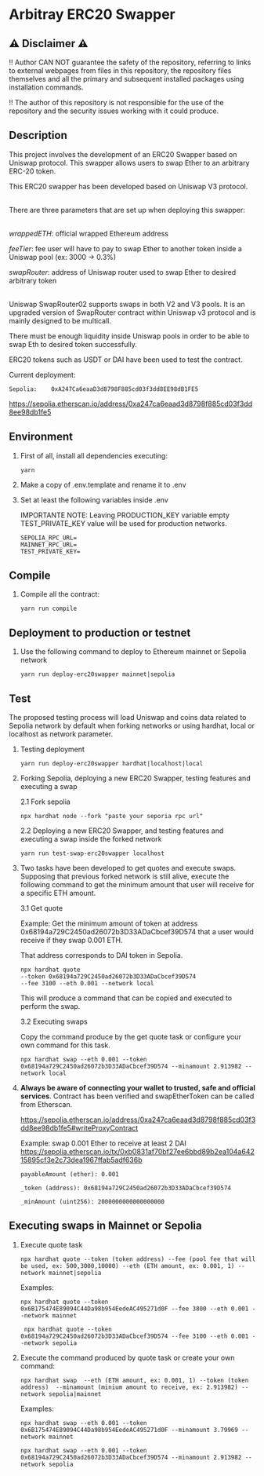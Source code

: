 # Arbitray ERC20 Swapper

## :warning: Disclaimer :warning:

:bangbang: Author CAN NOT guarantee the safety of the repository, referring to links to external webpages from files in this repository, the repository files themselves and all the primary and subsequent installed packages using installation commands.

:bangbang: The author of this repository is not responsible for the use of the repository and the security issues working with it could produce.

## Description

This project involves the development of an ERC20 Swapper based on Uniswap protocol. This swapper allows users to swap Ether to an arbitrary ERC-20 token.

This ERC20 swapper has been developed based on Uniswap V3 protocol.

<br>
There are three parameters that are set up when deploying this swapper:
<br><br>

_wrappedETH_: official wrapped Ethereum address

_feeTier_: fee user will have to pay to swap Ether to another token inside a Uniswap pool (ex: 3000 -> 0.3%)

_swapRouter_: address of Uniswap router used to swap Ether to desired arbitrary token
<br><br>

Uniswap SwapRouter02 supports swaps in both V2 and V3 pools. It is an upgraded version of SwapRouter contract within Uniswap v3 protocol and is mainly designed to be multicall.

There must be enough liquidity inside Uniswap pools in order to be able to swap Eth to desired token successfully.

ERC20 tokens such as USDT or DAI have been used to test the contract.

Current deployment:

    Sepolia:    0xA247Ca6eaaD3d8798F885cd03f3dd8EE98dB1FE5

https://sepolia.etherscan.io/address/0xa247ca6eaad3d8798f885cd03f3dd8ee98db1fe5

## Environment

1. First of all, install all dependencies executing:

   ```
   yarn
   ```

2. Make a copy of .env.template and rename it to .env

3. Set at least the following variables inside .env

   IMPORTANTE NOTE: Leaving PRODUCTION_KEY variable empty TEST_PRIVATE_KEY value will be used for production networks.

   ```
   SEPOLIA_RPC_URL=
   MAINNET_RPC_URL=
   TEST_PRIVATE_KEY=
   ```

## Compile

1. Compile all the contract:

   ```
   yarn run compile
   ```

## Deployment to production or testnet

1. Use the following command to deploy to Ethereum mainnet or Sepolia network

   ```
   yarn run deploy-erc20swapper mainnet|sepolia
   ```

## Test

The proposed testing process will load Uniswap and coins data related to Sepolia network by default when forking networks or using hardhat, local or localhost as network parameter.

1.  Testing deployment

    ```
    yarn run deploy-erc20swapper hardhat|localhost|local
    ```

2.  Forking Sepolia, deploying a new ERC20 Swapper, testing features and executing a swap

    2.1 Fork sepolia

    ```
    npx hardhat node --fork "paste your seporia rpc url"
    ```

    2.2 Deploying a new ERC20 Swapper, and testing features and executing a swap inside the forked network

    ```
    yarn run test-swap-erc20swapper localhost
    ```

3.  Two tasks have been developed to get quotes and execute swaps. Supposing that previous forked network is still alive, execute the following command to get the minimum amount that user will receive for a specific ETH amount.

    3.1 Get quote

    Example: Get the minimum amount of token at address 0x68194a729C2450ad26072b3D33ADaCbcef39D574 that a user would receive if they swap 0.001 ETH.

    That address corresponds to DAI token in Sepolia.

    ```
    npx hardhat quote
    --token 0x68194a729C2450ad26072b3D33ADaCbcef39D574
    --fee 3100 --eth 0.001 --network local
    ```

    This will produce a command that can be copied and executed to perform the swap.

    3.2 Executing swaps

    Copy the command produce by the get quote task or configure your own command for this task.

    ```
    npx hardhat swap --eth 0.001 --token 0x68194a729C2450ad26072b3D33ADaCbcef39D574 --minamount 2.913982 --network local
    ```

4.  **Always be aware of connecting your wallet to trusted, safe and official services**. Contract has been verified and swapEtherToken can be called from Etherscan.

    https://sepolia.etherscan.io/address/0xa247ca6eaad3d8798f885cd03f3dd8ee98db1fe5#writeProxyContract

    Example: swap 0.001 Ether to receive at least 2 DAI
    https://sepolia.etherscan.io/tx/0xb0831af70bf27ee6bbd89b2ea104a64215895cf3e2c73dea1967ffab5adf636b

        payableAmount (ether): 0.001

        _token (address): 0x68194a729C2450ad26072b3D33ADaCbcef39D574

        _minAmount (uint256): 2000000000000000000

## Executing swaps in Mainnet or Sepolia

1. Execute quote task

   ```
   npx hardhat quote --token (token address) --fee (pool fee that will be used, ex: 500,3000,10000) --eth (ETH amount, ex: 0.001, 1) --network mainnet|sepolia
   ```

   Examples:

   ```
   npx hardhat quote --token 0x6B175474E89094C44Da98b954EedeAC495271d0F --fee 3800 --eth 0.001 --network mainnet
   ```

   ```
    npx hardhat quote --token 0x68194a729C2450ad26072b3D33ADaCbcef39D574 --fee 3100 --eth 0.001 --network sepolia
   ```

2. Execute the command produced by quote task or create your own command:

   ```
   npx hardhat swap  --eth (ETH amount, ex: 0.001, 1) --token (token address)  --minamount (minium amount to receive, ex: 2.913982) --network sepolia|mainnet
   ```

   Examples:

   ```
   npx hardhat swap --eth 0.001 --token 0x6B175474E89094C44Da98b954EedeAC495271d0F --minamount 3.79969 --network mainnet
   ```

   ```
   npx hardhat swap --eth 0.001 --token 0x68194a729C2450ad26072b3D33ADaCbcef39D574 --minamount 2.913982 --network sepolia
   ```
